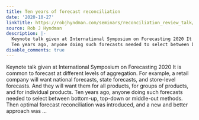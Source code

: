 ```yaml
---
title: Ten years of forecast reconciliation
date: '2020-10-27'
linkTitle: https://robjhyndman.com/seminars/reconciliation_review_talk/
source: Rob J Hyndman
description: |-
  Keynote talk given at International Symposium on Forecasting 2020 It is common to forecast at different levels of aggregation. For example, a retail company will want national forecasts, state forecasts, and store-level forecasts. And they will want them for all products, for groups of products, and for individual products.
  Ten years ago, anyone doing such forecasts needed to select between bottom-up, top-down or middle-out methods. Then optimal forecast reconciliation was introduced, and a new and better approach was ...
disable_comments: true
---
```

Keynote talk given at International Symposium on Forecasting 2020 It is common to forecast at different levels of aggregation. For example, a retail company will want national forecasts, state forecasts, and store-level forecasts. And they will want them for all products, for groups of products, and for individual products.
Ten years ago, anyone doing such forecasts needed to select between bottom-up, top-down or middle-out methods. Then optimal forecast reconciliation was introduced, and a new and better approach was ...